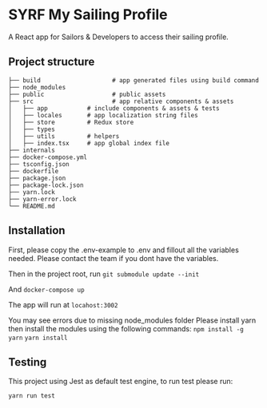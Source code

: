 # SYRF My Sailing Profile
A React app for Sailors & Developers to access their sailing profile.


## Project structure
    ├── build                    # app generated files using build command                      
    ├── node_modules                   
    ├── public                   # public assets
    ├── src                      # app relative components & assets
    │   ├── app           # include components & assets & tests
    │   ├── locales       # app localization string files
    │   ├── store         # Redux store
    │   ├── types         
    │   ├── utils         # helpers
    │   ├── index.tsx     # app global index file
    ├── internals           
    ├── docker-compose.yml         
    ├── tsconfig.json
    ├── dockerfile
    ├── package.json
    ├── package-lock.json
    ├── yarn.lock
    ├── yarn-error.lock
    └── README.md

## Installation
First, please copy the .env-example to .env and fillout all the variables needed. Please contact the team if you dont have the variables.

Then in the project root, run
``git submodule update --init``

And
``docker-compose up``

The app will run at ``locahost:3002``

You may see errors due to missing node_modules folder
Please install yarn then install the modules using the following commands:
``npm install -g yarn``
``yarn install``
## Testing
This project using Jest as default test engine, to run test please run:

``yarn run test``
